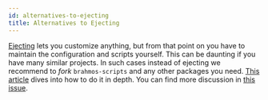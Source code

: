 ```yaml
---
id: alternatives-to-ejecting
title: Alternatives to Ejecting
---
```


[Ejecting](available-scripts.md#npm-run-eject) lets you customize anything, but from that point on you have to maintain the configuration and scripts yourself. This can be daunting if you have many similar projects. In such cases instead of ejecting we recommend to _fork_ `brahmos-scripts` and any other packages you need. [This article](https://auth0.com/blog/how-to-configure-create-brahmos-app/) dives into how to do it in depth. You can find more discussion in [this issue](https://github.com/facebook/create-brahmos-app/issues/682).
